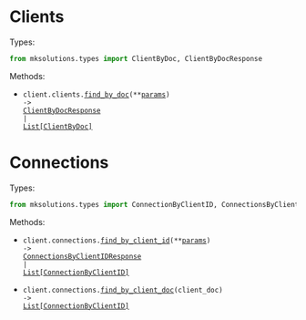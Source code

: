 # Clients

Types:

```python
from mksolutions.types import ClientByDoc, ClientByDocResponse
```

Methods:

- <code title="get /mk/WSMKConsultaDoc.rule">client.clients.<a href="./src/mksolutions/resources/clients.py">find_by_doc</a>(\*\*<a href="./src/mksolutions/types/clients_find_by_doc_params.py">params</a>) -> <a href="./src/mksolutions/types/clients_by_doc_response.py">ClientByDocResponse</a> | <a href="./src/mksolutions/types/clients_by_doc.py">List[ClientByDoc]</a></code>

# Connections

Types:

```python
from mksolutions.types import ConnectionByClientID, ConnectionsByClientIDResponse
```

Methods:

- <code title="get /mk/WSMKConexoesPorCliente.rule">client.connections.<a href="./src/mksolutions/resources/connections.py">find_by_client_id</a>(\*\*<a href="./src/mksolutions/types/connections_find_by_client_id_params.py">params</a>) -> <a href="./src/mksolutions/types/connections_by_client_id_response.py">ConnectionsByClientIDResponse</a> | <a href="./src/mksolutions/types/connections_by_client_id.py">List[ConnectionByClientID]</a></code>

- <code title="get /mk/WSMKConsultaDoc.rule">client.connections.<a href="./src/mksolutions/resources/connections.py">find_by_client_doc</a>(client_doc) -> <a href="./src/mksolutions/types/connections_by_client_id.py">List[ConnectionByClientID]</a></code>
